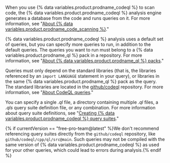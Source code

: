 When you use {% data variables.product.prodname_codeql %} to scan code, the {% data variables.product.prodname_codeql %} analysis engine generates a database from the code and runs queries on it. For more information, see "[About {% data variables.product.prodname_code_scanning %}](/github/finding-security-vulnerabilities-and-errors-in-your-code/about-code-scanning#about-codeql)."

{% data variables.product.prodname_codeql %} analysis uses a default set of queries, but you can specify more queries to run, in addition to the default queries. The queries you want to run must belong to a {% data variables.product.prodname_ql %} pack in a repository. For more information, see "[About {% data variables.product.prodname_ql %} packs](https://codeql.github.com/docs/codeql-cli/about-ql-packs/)."

Queries must only depend on the standard libraries (that is, the libraries referenced by an `import LANGUAGE` statement in your query), or libraries in the same {% data variables.product.prodname_ql %} pack as the query. The standard libraries are located in the [github/codeql](https://github.com/github/codeql) repository. For more information, see "[About CodeQL queries](https://codeql.github.com/docs/writing-codeql-queries/about-codeql-queries/)."

You can specify a single _.ql_ file, a directory containing multiple _.ql_ files, a _.qls_ query suite definition file, or any combination. For more information about query suite definitions, see "[Creating {% data variables.product.prodname_codeql %} query suites](https://codeql.github.com/docs/codeql-cli/creating-codeql-query-suites/)."

{% if currentVersion == "free-pro-team@latest" %}We don't recommend referencing query suites directly from the `github/codeql` repository, like `github/codeql/cpp/ql/src@main`. Such queries may not be compiled with the same version of {% data variables.product.prodname_codeql %} as used for your other queries, which could lead to errors during analysis.{% endif %}
